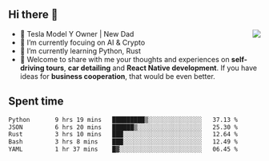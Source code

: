 ## Hi there 👋
<img align="right" src="https://github-readme-stats.vercel.app/api?username=ljunb&show_icons=true&icon_color=CE1D2D&text_color=718096&bg_color=00000000&hide_title=true&hide_border=true" />

- 🚗 Tesla Model Y Owner | New Dad
- 🔭 I’m currently focuing on AI & Crypto
- 🌱 I’m currently learning Python, Rust
- 💬 Welcome to share with me your thoughts and experiences on **self-driving tours**, **car detailing** and **React Native development**. If you have ideas for **business cooperation**, that would be even better.




## Spent time
<!--START_SECTION:waka-->

```txt
Python       9 hrs 19 mins   █████████▒░░░░░░░░░░░░░░░   37.13 %
JSON         6 hrs 20 mins   ██████▒░░░░░░░░░░░░░░░░░░   25.30 %
Rust         3 hrs 10 mins   ███░░░░░░░░░░░░░░░░░░░░░░   12.64 %
Bash         3 hrs 8 mins    ███░░░░░░░░░░░░░░░░░░░░░░   12.49 %
YAML         1 hr 37 mins    █▓░░░░░░░░░░░░░░░░░░░░░░░   06.45 %
```

<!--END_SECTION:waka-->
